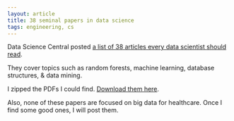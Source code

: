 ```yaml
---
layout: article
title: 38 seminal papers in data science
tags: engineering, cs
---
```


Data Science Central posted [a list of 38 articles every data scientist should read](http://www.datasciencecentral.com/profiles/blogs/30-seminal-articles-every-data-scientist-should-read?utm_content=buffer6caff&utm_medium=social&utm_source=twitter.com&utm_campaign=buffer).

They cover topics such as random forests, machine learning, database structures, & data mining.

I zipped the PDFs I could find. [Download them here](/assets/papers_datascience.zip).

Also, none of these papers are focused on big data for healthcare. Once I find some good ones, I will post them.
